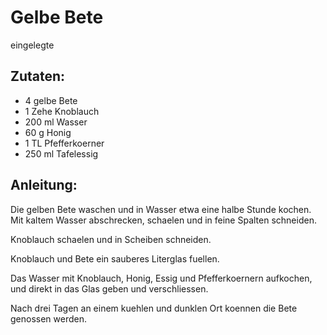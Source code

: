 Gelbe Bete
===
eingelegte

Zutaten:
---
- 4  gelbe Bete
- 1 Zehe Knoblauch
- 200 ml Wasser
- 60 g Honig
- 1 TL Pfefferkoerner
- 250 ml Tafelessig

Anleitung:
---
Die gelben Bete waschen und in Wasser etwa eine halbe Stunde kochen. Mit kaltem Wasser abschrecken, schaelen und in feine Spalten schneiden.

Knoblauch schaelen und in Scheiben schneiden.

Knoblauch und Bete ein sauberes Literglas fuellen.

Das Wasser mit Knoblauch, Honig, Essig und Pfefferkoernern aufkochen, und direkt in das Glas geben und verschliessen.

Nach drei Tagen an einem kuehlen und dunklen Ort koennen die Bete genossen werden.